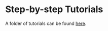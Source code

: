 # Step-by-step Tutorials

A folder of tutorials can be found [here](https://drive.google.com/drive/folders/1FYw7xTDvUy3NJJ5t70JK3dk2XxffEF_6?usp=sharing).